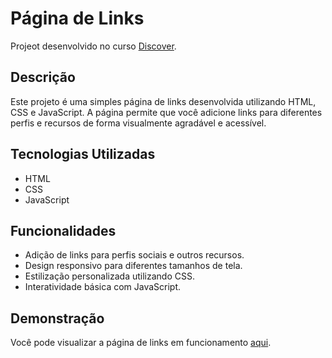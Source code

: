 # Página de Links

Projeot desenvolvido no curso [Discover](https://app.rocketseat.com.br/journey/discover/contents).

## Descrição

Este projeto é uma simples página de links desenvolvida utilizando HTML, CSS e JavaScript. A página permite que você adicione links para diferentes perfis e recursos de forma visualmente agradável e acessível.

## Tecnologias Utilizadas

- HTML
- CSS
- JavaScript

## Funcionalidades

- Adição de links para perfis sociais e outros recursos.
- Design responsivo para diferentes tamanhos de tela.
- Estilização personalizada utilizando CSS.
- Interatividade básica com JavaScript.

## Demonstração

Você pode visualizar a página de links em funcionamento [aqui](https://alexbatista18.github.io/Page-links/).
